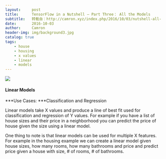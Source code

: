 ```yaml
---
layout:     post
title:      TensorFlow in a Nutshell — Part Three： All the Models
subtitle:   转载自：http://camron.xyz/index.php/2016/10/03/nutshell-all-the-models/
date:       2016-10-03
author:     Camron
header-img: img/background3.jpg
catalog: true
tags:
    - house
    - housing
    - x values
    - linear
    - models
---
```

![](https://d262ilb51hltx0.cloudfront.net/max/1600/1*Sy_6ipmBh_21KD0_dds1HQ.png)


#### Linear Models

***Use Cases: ***Classification and Regression

Linear models take X values and produce a line of best fit used for classification and regression of Y values. For example if you have a list of house sizes and their price in a neighborhood you can predict the price of house given the size using a linear model.

One thing to note is that linear models can be used for multiple X features. For example in the housing example we can create a linear model given house sizes, how many rooms, how many bathrooms and price and predict price given a house with size, # of rooms, # of bathrooms.
